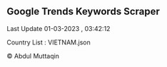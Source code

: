 

## Google Trends Keywords Scraper 
 
Last Update 01-03-2023 , 03:42:12

Country List :
VIETNAM.json



© Abdul Muttaqin 
